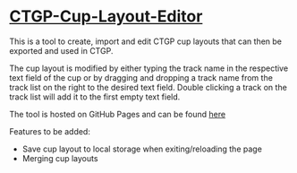 # [CTGP-Cup-Layout-Editor](https://forgottenice.github.io/CTGP-Cup-Layout-Editor)
This is a tool to create, import and edit CTGP cup layouts that can then be exported and used in CTGP.

The cup layout is modified by either typing the track name in the respective text field of the cup or by dragging and dropping a track name from the track list on the right to the desired text field. Double clicking a track on the track list will add it to the first empty text field.

The tool is hosted on GitHub Pages and can be found [here](https://forgottenice.github.io/CTGP-Cup-Layout-Editor)

Features to be added:
- Save cup layout to local storage when exiting/reloading the page
- Merging cup layouts
